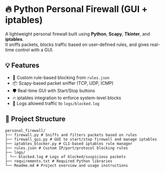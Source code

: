 # 🔥 Python Personal Firewall (GUI + iptables)

A lightweight personal firewall built using **Python**, **Scapy**, **Tkinter**, and **iptables**.  
It sniffs packets, blocks traffic based on user-defined rules, and gives real-time control with a GUI.

## 💡 Features

- 🧠 Custom rule-based blocking from `rules.json`
- 📦 Scapy-based packet sniffer (TCP, UDP, ICMP)
- 🛡️ Real-time GUI with Start/Stop buttons
- 🔥 iptables integration to enforce system-level blocks
- 🧾 Logs allowed traffic to `logs/blocked.log`

## 📁 Project Structure

```
personal_firewall/
├── firewall.py # Sniffs and filters packets based on rules
├── firewall_gui.py # GUI to start/stop firewall and manage iptables
├── iptables_blocker.py # CLI-based iptables rule manager
├── rules.json # Custom IP/port/protocol blocking rules
├── logs/
│ └── blocked.log # Logs of blocked/suspicious packets
├── requirements.txt # Required Python libraries
└── Readme.md # Project overview and usage instructions
```
